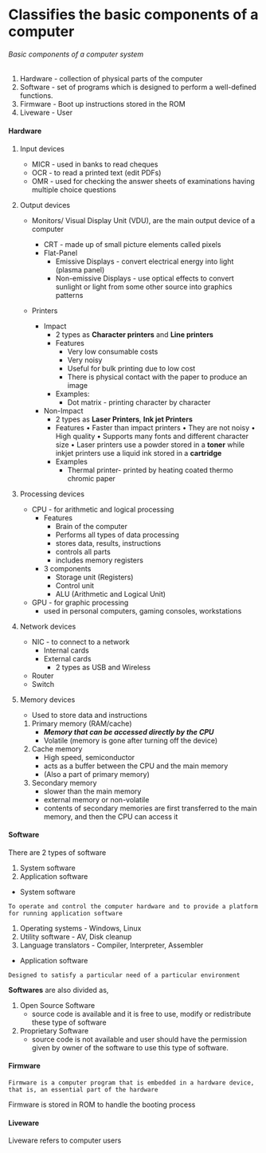 # Classifies the basic components of a computer


###### Basic components of a computer system

1. Hardware - collection of physical parts of the computer
2. Software - set of programs which is designed to perform a well-defined functions.
3. Firmware - Boot up instructions stored in the ROM
4. Liveware - User

#### Hardware

1. Input devices
	- MICR - used in banks to read cheques
	- OCR - to read a printed text (edit PDFs)
	- OMR - used for checking the answer sheets of examinations having multiple choice questions

2. Output devices
	- Monitors/ Visual Display Unit (VDU), are the main output device of a computer
		-  CRT - made up of small picture elements called pixels
		-  Flat-Panel
			-  Emissive Displays - convert electrical energy into light (plasma panel)
			- Non-emissive Displays - use optical effects to convert sunlight or light from some other source into graphics patterns

	 - Printers
		- Impact
			- 2 types as **Character printers** and **Line printers**
			- Features 
				- Very low consumable costs 
				- Very noisy 
				- Useful for bulk printing due to low cost 
				- There is physical contact with the paper to produce an image
			- Examples:
				- Dot matrix - printing character by character
		- Non-Impact
			- 2 types as **Laser Printers**, **Ink jet Printers**
			- Features
				• Faster than impact printers 
				• They are not noisy 
				• High quality 
				• Supports many fonts and different character size
				• Laser printers use a powder stored in a **toner** while inkjet printers use a liquid ink stored in a **cartridge**	
			 - Examples
				 - Thermal printer- printed by heating coated thermo chromic paper
				
3. Processing devices
	- CPU - for arithmetic and logical processing
		- Features
			- Brain of the computer
			- Performs all types of data processing
			- stores data, results, instructions
			- controls all parts
			- includes memory registers
		- 3 components
			- Storage unit (Registers)
			- Control unit
			- ALU (Arithmetic and Logical Unit)
	- GPU - for graphic processing
		- used in personal computers, gaming consoles, workstations

4. Network devices
	- NIC - to connect to a network
		- Internal cards
		- External cards
			- 2 types as USB and Wireless 
	- Router
	- Switch

5. Memory devices
	- Used to store data and instructions
	1. Primary memory (RAM/cache)
		- ***Memory that can be accessed directly by the CPU***
		- Volatile (memory is gone after turning off the device)
	2. Cache memory
		- High speed, semiconductor
		- acts as a buffer between the CPU and the main memory
		- (Also a part of primary memory)
	3. Secondary memory
		- slower than the main memory
		- external memory or non-volatile
		- contents of secondary memories are first transferred to the main memory, and then the CPU can access it


#### Software

There are 2 types of software
1. System software
2. Application software

- System software

```
To operate and control the computer hardware and to provide a platform for running application software
```

1. Operating systems - Windows, Linux
2. Utility software - AV, Disk cleanup
3. Language translators - Compiler, Interpreter, Assembler

- Application software

```
Designed to satisfy a particular need of a particular environment
```

**Softwares** are also divided as,
1. Open Source Software 
	- source code is available and it is free to use, modify or redistribute these type of software
1. Proprietary Software 
	- source code is not available and user should have the permission given by owner of the software to use this type of software.


#### Firmware

```
Firmware is a computer program that is embedded in a hardware device, that is, an essential part of the hardware
```
Firmware is stored in ROM to handle the booting process

#### Liveware

Liveware refers to computer users

